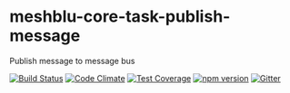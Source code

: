 # meshblu-core-task-publish-message
Publish message to message bus

[![Build Status](https://travis-ci.org/octoblu/meshblu-core-task-publish-message.svg?branch=master)](https://travis-ci.org/octoblu/meshblu-core-task-publish-message)
[![Code Climate](https://codeclimate.com/github/octoblu/meshblu-core-task-publish-message/badges/gpa.svg)](https://codeclimate.com/github/octoblu/meshblu-core-task-publish-message)
[![Test Coverage](https://codeclimate.com/github/octoblu/meshblu-core-task-publish-message/badges/coverage.svg)](https://codeclimate.com/github/octoblu/meshblu-core-task-publish-message)
[![npm version](https://badge.fury.io/js/meshblu-core-task-publish-message.svg)](http://badge.fury.io/js/meshblu-core-task-publish-message)
[![Gitter](https://badges.gitter.im/octoblu/help.svg)](https://gitter.im/octoblu/help)
